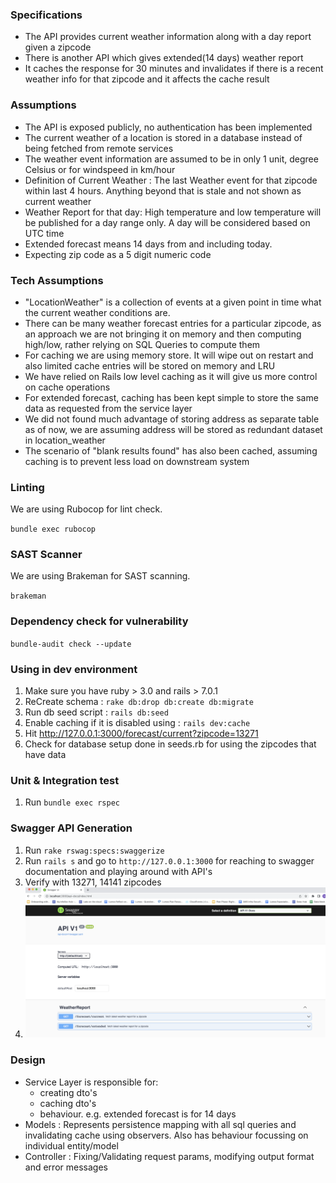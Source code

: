 ### Specifications

* The API provides current weather information along with a day report given a zipcode
* There is another API which gives extended(14 days) weather report
* It caches the response for 30 minutes and invalidates if there is a recent weather info for that zipcode and it affects the cache result

### Assumptions

* The API is exposed publicly, no authentication has been implemented
* The current weather of a location is stored in a database instead of being fetched from remote services
* The weather event information are assumed to be in only 1 unit, degree Celsius or for windspeed in km/hour
* Definition of Current Weather : The last Weather event for that zipcode within last 4 hours. Anything beyond that is stale and not shown as current weather
* Weather Report for that day: High temperature and low temperature will be published for a day range only. A day will be considered based on UTC time
* Extended forecast means 14 days from and including today.
* Expecting zip code as a 5 digit numeric code

### Tech Assumptions
* "LocationWeather" is a collection of events at a given point in time what the current weather conditions are.
* There can be many weather forecast entries for a particular zipcode, as an approach we are not bringing it on memory and then computing high/low, rather relying on SQL Queries to compute them
* For caching we are using memory store. It will wipe out on restart and also limited cache entries will be stored on memory and LRU
* We have relied on Rails low level caching as it will give us more control on cache operations
* For extended forecast, caching has been kept simple to store the same data as requested from the service layer
* We did not found much advantage of storing address as separate table as of now, we are assuming address will be stored as redundant dataset in location_weather
* The scenario of "blank results found" has also been cached, assuming caching is to prevent less load on downstream system 

### Linting
We are using Rubocop for lint check.

`bundle exec rubocop`

### SAST Scanner
We are using Brakeman for SAST scanning.

`brakeman`

### Dependency check for vulnerability

`bundle-audit check --update`

### Using in dev environment

1. Make sure you have ruby > 3.0 and rails > 7.0.1
2. ReCreate schema : `rake db:drop db:create db:migrate`
3. Run db seed script : `rails db:seed`
4. Enable caching if it is disabled using : `rails dev:cache`
5. Hit http://127.0.0.1:3000/forecast/current?zipcode=13271
6. Check for database setup done in seeds.rb for using the zipcodes that have data

### Unit & Integration test

1. Run `bundle exec rspec`

### Swagger API Generation

1. Run `rake rswag:specs:swaggerize`
2. Run `rails s` and go to `http://127.0.0.1:3000` for reaching to swagger documentation and playing around with API's
3. Verify with 13271, 14141 zipcodes
4. ![img.png](homepage.png)

### Design
* Service Layer is responsible for:
  * creating dto's 
  * caching dto's
  * behaviour. e.g. extended forecast is for 14 days
* Models : Represents persistence mapping with all sql queries and invalidating cache using observers. Also has behaviour focussing on individual entity/model 
* Controller : Fixing/Validating request params, modifying output format and error messages

